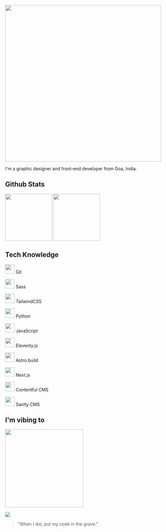 <img src="https://gavinpereira.in/img/wordmark.svg" width=500></img>

I'm a graphic designer and front-end developer from Goa, India.

## Github Stats  

<img src="https://github-readme-stats.vercel.app/api?username=pexeixv&theme=vue-dark&show_icons=true&count_private=true&include_all_commits=true" height=150 />

<img src="https://github-readme-stats.vercel.app/api/top-langs/?username=pexeixv&layout=compact&theme=vue-dark" height=150 />


## Tech Knowledge

<img src="https://gavn.in/img/tech/git.svg" height=30 /> Git

<img src="https://gavn.in/img/tech/sass.svg" height=30 /> Sass

<img src="https://gavn.in/img/tech/tailwind-css.svg" height=30 /> TailwindCSS

<img src="https://gavn.in/img/tech/python.svg" height=30 /> Python

<img src="https://gavn.in/img/tech/javascript.svg" height=30 /> JavaScript

<img src="https://gavn.in/img/tech/11ty.svg" height=30 /> Eleventy.js

<img src="https://gavn.in/img/tech/astro.build.svg" height=30 /> Astro.build

<img src="https://gavn.in/img/tech/next-js.svg" height=30 /> Next.js

<img src="https://gavn.in/img/tech/contentful-cms.svg" height=30 /> Contentful CMS

<img src="https://gavn.in/img/tech/sanity-cms.svg" height=30 /> Sanity CMS


## I'm vibing to

<img src="https://spotify-github-profile.vercel.app/api/view?uid=316o2szecuotpxulizpukpktbcmi&cover_image=true&theme=compact" height=250></img>

<img src="https://komarev.com/ghpvc/?username=pexeixv&&style=flat-square"></img>

> "When I die, put my code in the grave."
